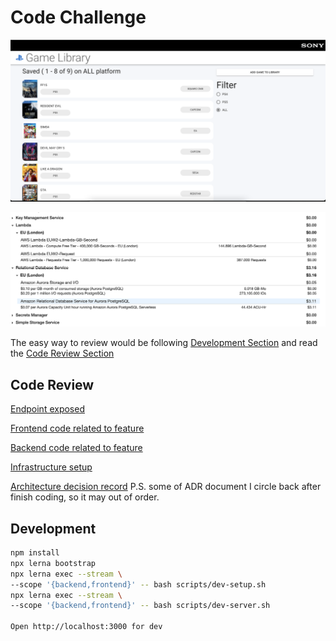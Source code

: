 # Code Challenge

![Working screenshot](./docs/working-screenshot.png)

![Monthly Budget reference](./docs/aws-usd-budget.png)

The easy way to review would be following [Development Section](#development)
and read the [Code Review Section](#code-review)

## Code Review

[Endpoint exposed](./systems/backend/schema.graphql)

[Frontend code related to feature](./systems/frontend/src/GameLibraryPage)

[Backend code related to feature](./systems/backend/src/game-gallery)

[Infrastructure setup](./systems/infrastructure/src/index.ts)

[Architecture decision record](./docs/adr)
P.S. some of ADR document I circle back after finish coding, so it may out of order.

## Development

```sh
npm install
npx lerna bootstrap
npx lerna exec --stream \
--scope '{backend,frontend}' -- bash scripts/dev-setup.sh
npx lerna exec --stream \
--scope '{backend,frontend}' -- bash scripts/dev-server.sh

Open http://localhost:3000 for dev
```
